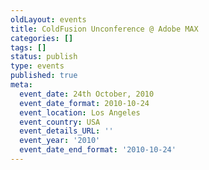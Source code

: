 ```yaml
---
oldLayout: events
title: ColdFusion Unconference @ Adobe MAX
categories: []
tags: []
status: publish
type: events
published: true
meta:
  event_date: 24th October, 2010
  event_date_format: 2010-10-24
  event_location: Los Angeles
  event_country: USA
  event_details_URL: ''
  event_year: '2010'
  event_date_end_format: '2010-10-24'
---
```

